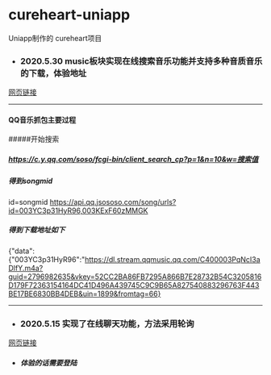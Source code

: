 # cureheart-uniapp
Uniapp制作的 cureheart项目

- ### 2020.5.30 music板块实现在线搜索音乐功能并支持多种音质音乐的下载，体验地址

<html>
<a href="http://116.62.47.156/static/cureheart/#/pages/music/music">网页链接</a>
</html>

---

#### QQ音乐抓包主要过程

#####开始搜索
##### https://c.y.qq.com/soso/fcgi-bin/client_search_cp?p=1&n=10&w=搜索值

##### 得到songmid
id=songmid
https://api.qq.jsososo.com/song/urls?id=003YC3p31HyR96,003KExF60zMMGK

##### 得到下载地址如下
{"data":{"003YC3p31HyR96":"https://dl.stream.qqmusic.qq.com/C400003PqNcI3aDlfY.m4a?guid=2796982635&vkey=52CC2BA86FB7295A866B7E28732B54C3205816D179F72363154164DC41D496A439745C9C9B65A827540883296763F443BE17BE6830BB4DEB&uin=1899&fromtag=66}

---

- ### 2020.5.15 实现了在线聊天功能，方法采用轮询
<html>
<a href="http://116.62.47.156/static/cureheart/">网页链接</a>
</html>

- ##### 体验的话需要登陆
